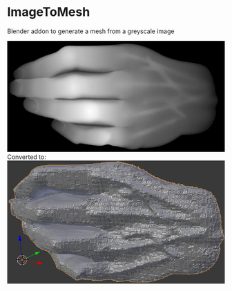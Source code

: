 # ImageToMesh
Blender addon to generate a mesh from a greyscale image

![2D hand](/readme/hand.png?raw=true "2D hand")  
Converted to:
![3D hand](/readme/Hand3D.png?raw=true "3D hand")
